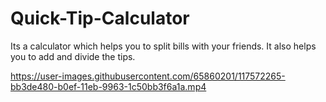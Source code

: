 # Quick-Tip-Calculator
Its a calculator which helps you to split bills with your friends. It also helps you to add and divide the tips.


https://user-images.githubusercontent.com/65860201/117572265-bb3de480-b0ef-11eb-9963-1c50bb3f6a1a.mp4

